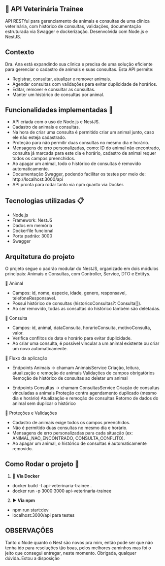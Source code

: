 ## 🐾 API Veterinária Trainee

API RESTful para gerenciamento de animais e consultas de uma clínica veterinária, com histórico de consultas, validações, documentação estruturada via Swagger e dockerização. Desenvolvida com Node.js e NestJS.

## Contexto

Dra. Ana está expandindo sua clínica e precisa de uma solução eficiente para gerenciar o cadastro de animais e suas consultas. Esta API permite:

- Registrar, consultar, atualizar e remover animais.
- Agendar consultas com validações para evitar duplicidade de horários.
- Editar, remover e consultar as consultas.
- Manter um histórico de consultas por animal.

## Funcionalidades implementadas 🚀

- API criada com o uso de Node.js e NestJS.
- Cadastro de animais e consultas.
- Na hora de criar uma consulta é permitido criar um animal junto, caso ele não esteja cadastrado.
- Proteção para não permitir duas consultas no mesmo dia e horário.
- Mensagens de erro personalizadas, como: ID do animal não encontrado, consulta já marcada para este dia e horário, cadastro de animal requer todos os campos preenchidos.
- Ao apagar um animal, todo o histórico de consultas é removido automaticamente.
- Documentação Swagger, podendo facilitar os testes por meio de: http://localhost:3000/api 
- API pronta para rodar tanto via npm quanto via Docker.

## Tecnologias utilizadas 📋

- Node.js
- Framework: NestJS
- Dados em memória 
- Dockerfile funcional
- Porta padrão: 3000
- Swagger

## Arquitetura do projeto

O projeto segue o padrão modular do NestJS, organizado em dois módulos principais: Animais e Consultas, com Controller, Service, DTO e Entitys.

🔹 Animal
- Campos: id, nome, especie, idade, genero, responsavel, telefoneResponsavel.
- Possui histórico de consultas (historicoConsultas?: Consulta[]).
- Ao ser removido, todas as consultas do histórico também são deletadas.

🔹 Consulta
- Campos: id, animal, dataConsulta, horarioConsulta, motivoConsulta, valor.
- Verifica conflitos de data e horário para evitar duplicidade.
- Ao criar uma consulta, é possível vincular a um animal existente ou criar um novo automaticamente.

🔹 Fluxo da aplicação

- Endpoints Animais → chamam AnimaisService
Criação, leitura, atualização e remoção de animais
Validações de campos obrigatórios
Remoção de histórico de consultas ao deletar um animal

- Endpoints Consultas → chamam ConsultasService
Criação de consultas vinculadas a animais
Proteção contra agendamento duplicado (mesmo dia e horário)
Atualização e remoção de consultas
Retorno de dados do animal sem duplicar o histórico

🔹 Proteções e Validações

- Cadastro de animais exige todos os campos preenchidos.
- Não é permitido duas consultas no mesmo dia e horário.
- Mensagens de erro personalizadas para cada situação (ex: ANIMAL_NAO_ENCONTRADO, CONSULTA_CONFLITO).
- Ao apagar um animal, o histórico de consultas é automaticamente removido.

## Como Rodar o projeto 🏁

1. 🐳 **Via Docker**

- docker build -t api-veterinaria-trainee .
- docker run -p 3000:3000 api-veterinaria-trainee

2. ▶️ **Via npm**

- npm run start:dev
- localhost:3000/api para testes

## OBSERVAÇÕES

Tanto o Node quanto o Nest são novos pra mim, então pode ser que não tenha ido para resoluções tão boas, pelos melhores caminhos mas foi o jeito que consegui entregar, neste momento. Obrigada, qualquer dúvida..Estou a disposição